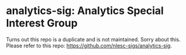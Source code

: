 # analytics-sig: Analytics Special Interest Group

Turns out this repo is a duplicate and is not maintained. Sorry about this. Please refer to this repo: https://github.com/nlesc-sigs/analytics-sig.
